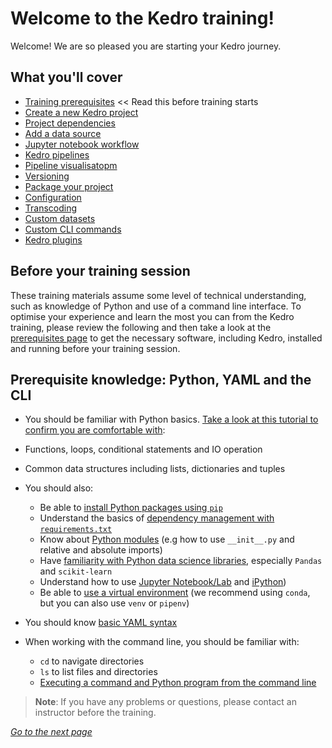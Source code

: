 # Welcome to the Kedro training!
Welcome! We are so pleased you are starting your Kedro journey.

## What you'll cover

* [Training prerequisites](./02_prerequisites.md) << Read this before training starts
* [Create a new Kedro project](./03_new_project.md)
* [Project dependencies](./04_dependencies.md)
* [Add a data source](./05_connect_data_sources.md)
* [Jupyter notebook workflow](./06_jupyter_notebook_workflow.md)
* [Kedro pipelines](./07_pipelines.md)
* [Pipeline visualisatopm](./08_visualisation.md)
* [Versioning](./09_versioning.md)
* [Package your project](./10_package_project.md)
* [Configuration](./11_configuration.md)
* [Transcoding](./12_transcoding.md)
* [Custom datasets](./13_custom_datasets.md)
* [Custom CLI commands](./14_custom_cli_commands.md)
* [Kedro plugins](./15_plugins.md)


## Before your training session

These training materials assume some level of technical understanding, such as knowledge of Python and use of a command line interface. To optimise your experience and learn the most you can from the Kedro training, please review the following and then take a look at the [prerequisites page](./02_prerequisites.md) to get the necessary software, including Kedro, installed and running before your training session. 

## Prerequisite knowledge: Python, YAML and the CLI

-  You should be familiar with Python basics. [Take a look at this tutorial to confirm you are comfortable with](https://docs.python.org/3/tutorial/):

  - Functions, loops, conditional statements and IO operation
  - Common data structures including lists, dictionaries and tuples

- You should also:
  - Be able to [install Python packages using `pip`](https://pip.pypa.io/en/stable/quickstart/)
  - Understand the basics of [dependency management with `requirements.txt`](https://pip.pypa.io/en/latest/user_guide/#requirements-files)
  - Know about [Python modules](https://docs.python.org/3/tutorial/modules.html) (e.g how to use `__init__.py` and relative and absolute imports)
  - Have [familiarity with Python data science libraries](https://towardsdatascience.com/top-10-python-libraries-for-data-science-cd82294ec266), especially `Pandas` and `scikit-learn`
  - Understand how to use [Jupyter Notebook/Lab](https://www.dataquest.io/blog/jupyter-notebook-tutorial/) and [iPython](https://www.codecademy.com/articles/how-to-use-ipython))
  - Be able to [use a virtual environment](https://docs.python.org/3/tutorial/venv.html) (we recommend using `conda`, but you can also use `venv` or `pipenv`)
  
- You should know [basic YAML syntax](https://yaml.org/)

- When working with the command line, you should be familiar with:
    
  -  `cd` to navigate directories
  -  `ls` to list files and directories
  -  [Executing a command and Python program from the command line](https://realpython.com/run-python-scripts/#how-to-run-python-scripts-using-the-command-line)


>**Note**: If you have any problems or questions, please contact an instructor before the training.



_[Go to the next page](./02_prerequisites.md)_
